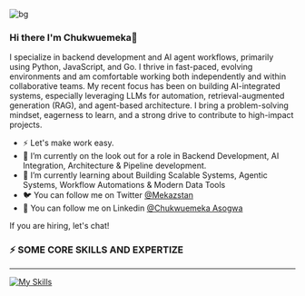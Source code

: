 
![bg](https://github.com/user-attachments/assets/a91505b5-6b88-4c64-b4a2-1b143cd11086)


### Hi there I'm Chukwuemeka👋
I specialize in backend development and AI agent workflows, primarily using Python, JavaScript, and Go. I thrive in fast-paced, evolving environments and am comfortable working both independently and within collaborative teams. My recent focus has been on building AI-integrated systems, especially leveraging LLMs for automation, retrieval-augmented generation (RAG), and agent-based architecture. I bring a problem-solving mindset, eagerness to learn, and a strong drive to contribute to high-impact projects.

- ⚡ Let's make work easy.
- 👯 I’m currently on the look out for a role in Backend Development, AI Integration, Architecture & Pipeline development.
- 🌱 I’m currently learning about Building Scalable Systems, Agentic Systems, Workflow Automations & Modern Data Tools
- 🐦 You can follow me on Twitter [@Mekazstan](https://x.com/Mekazstan)
- 💬 You can follow me on Linkedin [@Chukwuemeka Asogwa](https://www.linkedin.com/in/chukwuemeka-asogwa-151a69219/)

If you are hiring, let's chat!
<!--
**Mekazstan/Mekazstan** is a ✨ _special_ ✨ repository because its `README.md` (this file) appears on your GitHub profile.

Here are some ideas to get you started:

- 🔭 I’m currently working on ...
- 🌱 I’m currently learning ...
- 👯 I’m looking to collaborate on ...
- 🤔 I’m looking for help with ...
- 💬 Ask me about ...
- 📫 How to reach me: ...
- 😄 Pronouns: ...
- ⚡ Fun fact: ...
-->


### ⚡ SOME CORE SKILLS AND EXPERTIZE
************************************
[![My Skills](https://skillicons.dev/icons?i=py,golang,docker,aws,kafka,postgres,mongodb,mysql,bash,git,github,kubernetes,django,fastapi,flask,vscode,ubuntu,tailwind,selenium,supabase,stackoverflow,sqlite,replit,redis,react,pycharm,nextjs,netlify,nodejs,npm,md,linkedin,twitter,js,html,css,heroku,gmail&theme=dark)](https://skillicons.dev)
